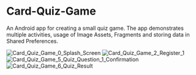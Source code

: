 # Card-Quiz-Game
An Android app for creating a small quiz game. The app demonstrates multiple activities, usage of Image Assets, Fragments and storing data in Shared Preferences.


![Card_Quiz_Game_0_Splash_Screen](https://user-images.githubusercontent.com/72088607/222603587-503a2ffd-d98b-4edf-9877-da3a82f94ee5.PNG)
![Card_Quiz_Game_2_Register_1](https://user-images.githubusercontent.com/72088607/222603596-a56c6b24-e93d-4d1d-b2b5-2c55494516e0.PNG)
![Card_Quiz_Game_5_Quiz_Question_1_Confirmation](https://user-images.githubusercontent.com/72088607/222603654-29cf12b8-3aff-4072-9d64-28971508bc84.PNG)
![Card_Quiz_Game_6_Quiz_Result](https://user-images.githubusercontent.com/72088607/222603610-01e398ee-76ba-4cee-9900-0a0aeb195b53.PNG)
